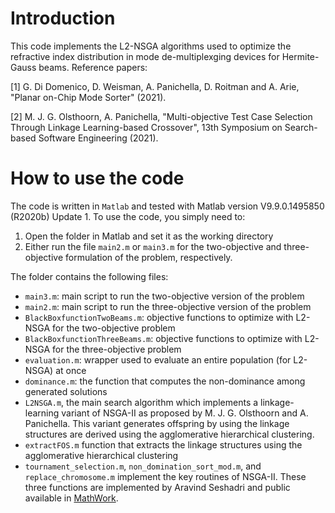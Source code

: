 # Introduction
This code implements the L2-NSGA algorithms used to optimize the refractive index distribution in mode de-multiplexging devices for Hermite-Gauss beams. 
Reference papers:
 
[1] G. Di Domenico, D. Weisman, A. Panichella, D. Roitman and A. Arie, "Planar on-Chip Mode Sorter" (2021).

[2] M. J. G. Olsthoorn, A. Panichella, "Multi-objective Test Case Selection Through Linkage Learning-based Crossover",  13th Symposium on Search-based Software Engineering (2021).

# How to use the code
The code is written in `Matlab` and tested with Matlab version V9.9.0.1495850 (R2020b) Update 1. To use the code, you simply need to:
1. Open the folder in Matlab and set it as the working directory
2. Either run the file `main2.m` or `main3.m` for the two-objective and three-objective formulation of the problem, respectively.

The folder contains the following files:

* `main3.m`: main script to run the two-objective version of the problem
* `main2.m`: main script to run the three-objective version of the problem
* `BlackBoxfunctionTwoBeams.m`: objective functions to optimize with L2-NSGA for the two-objective problem
* `BlackBoxfunctionThreeBeams.m`: objective functions to optimize with L2-NSGA for the three-objective problem
* `evaluation.m`: wrapper used to evaluate an entire population (for L2-NSGA) at once
* `dominance.m`: the function that computes the non-dominance among generated solutions		
* `L2NSGA.m`, the main search algorithm which implements a linkage-learning variant of NSGA-II  as proposed by M. J. G. Olsthoorn and A. Panichella. This variant generates offspring by using the linkage structures are derived using the agglomerative hierarchical clustering.
* `extractFOS.m` function that extracts the linkage structures using the agglomerative hierarchical clustering
* `tournament_selection.m`, `non_domination_sort_mod.m`, and `replace_chromosome.m` implement the key routines of NSGA-II. These three functions are implemented by Aravind Seshadri and public available in [MathWork](https://www.mathworks.com/matlabcentral/fileexchange/10429-nsga-ii-a-multi-objective-optimization-algorithm).